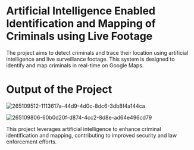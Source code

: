 # Artificial Intelligence Enabled Identification and Mapping of Criminals using Live Footage
The project aims to detect criminals and trace their location using artificial intelligence and live surveillance footage. This system is designed to identify and map criminals in real-time on Google Maps.
# Output of the Project
![265109512-1113617a-44d9-4d0c-8dc6-3db8f4a144ca](https://github.com/user-attachments/assets/d1821655-4aa4-42d5-a671-3f666e2b95de)

![265109806-60b0d20f-d874-4cc2-8d8e-ad64e496cd79](https://github.com/user-attachments/assets/7177bab9-3d99-4d01-9d5b-13e918909164)

This project leverages artificial intelligence to enhance criminal identification and mapping, contributing to improved security and law enforcement efforts.
